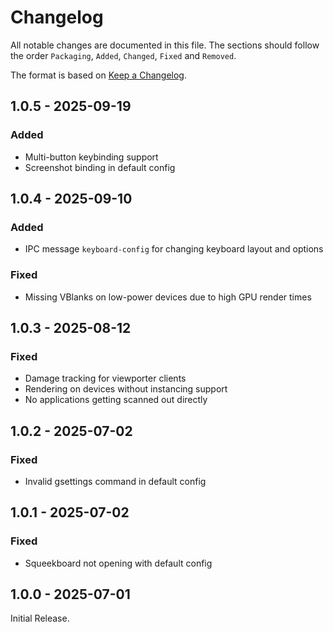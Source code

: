 # Changelog

All notable changes are documented in this file.
The sections should follow the order `Packaging`, `Added`, `Changed`, `Fixed` and `Removed`.

The format is based on [Keep a Changelog](https://keepachangelog.com/en/1.0.0/).

## 1.0.5 - 2025-09-19

### Added

- Multi-button keybinding support
- Screenshot binding in default config

## 1.0.4 - 2025-09-10

### Added

- IPC message `keyboard-config` for changing keyboard layout and options

### Fixed

- Missing VBlanks on low-power devices due to high GPU render times

## 1.0.3 - 2025-08-12

### Fixed

- Damage tracking for viewporter clients
- Rendering on devices without instancing support
- No applications getting scanned out directly

## 1.0.2 - 2025-07-02

### Fixed

- Invalid gsettings command in default config

## 1.0.1 - 2025-07-02

### Fixed

- Squeekboard not opening with default config

## 1.0.0 - 2025-07-01

Initial Release.
